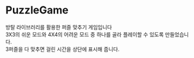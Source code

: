 # PuzzleGame
<div>방탈 라이브러리를 활용한 퍼즐 맞추기 게임입니다</div>
<div>3X3의 쉬운 모드와 4X4의 어려운 모드 중 하나를 골라 플레이할 수 있도록 만들었습니다. </div>
<div>3퍼즐을 다 맞추면 걸린 시간을 상단에 표시해 줍니다.</div>
